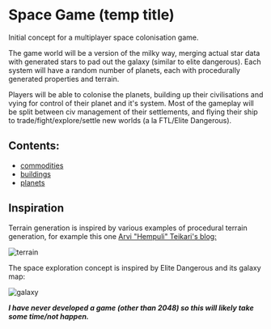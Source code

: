 # Space Game (temp title)

Initial concept for a multiplayer space colonisation game.

The game world will be a version of the milky way, merging actual star data with generated stars to pad out the galaxy (similar to elite dangerous). Each system will have a random number of planets, each with procedurally generated properties and terrain.

Players will be able to colonise the planets, building up their civilisations and vying for control of their planet and it's system. Most of the gameplay will be split between civ management of their settlements, and flying their ship to trade/fight/explore/settle new worlds (a la FTL/Elite Dangerous).

## Contents:
- [commodities](commodities.md)
- [buildings](buildings.md)
- [planets](planets.md)

## Inspiration

Terrain generation is inspired by various examples of procedural terrain generation, for example this one [Arvi "Hempuli" Teikari's blog:](https://www.hempuli.com/blogblog/archives/186)

![terrain](http://www.hempuli.com/blogblog/wp-content/uploads/2010/08/city.png)

The space exploration concept is inspired by Elite Dangerous and its galaxy map:

![galaxy](https://pbs.twimg.com/media/D0MtLA6WwAMYNrc?format=jpg)

***I have never developed a game (other than 2048) so this will likely take some time/not happen.***